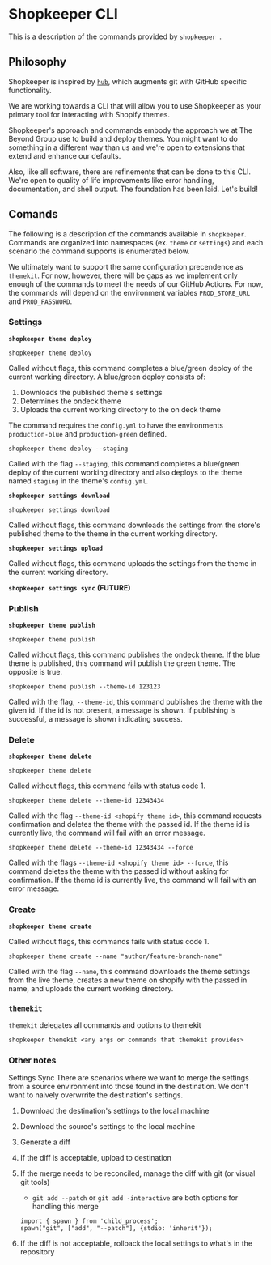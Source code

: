 # Shopkeeper CLI

This is a description of the commands provided by `shopkeeper `. 

## Philosophy

Shopkeeper is inspired by [`hub`](https://github.com/github/hub), which augments
git with GitHub specific functionality.

We are working towards a CLI that will allow you to use Shopkeeper as your 
primary tool for interacting with Shopify themes.

Shopkeeper's approach and commands embody the approach we at The Beyond Group
use to build and deploy themes. You might want to do something in a different way
than us and we're open to extensions that extend and enhance our defaults.

Also, like all software, there are refinements that can be done to this CLI.
We're open to quality of life improvements like error handling, documentation,
and shell output. The foundation has been laid. Let's build!

## Comands

The following is a description of the commands available in `shopkeeper`.
Commands are organized into namespaces (ex. `theme` or `settings`) and each scenario the command supports is enumerated below.

We ultimately want to support the same configuration precendence as `themekit`. For now, however, there will be gaps as we implement only enough of the commands to 
meet the needs of our GitHub Actions. For now, the commands will depend on the 
environment variables `PROD_STORE_URL` and `PROD_PASSWORD`.


### Settings
**`shopkeeper theme deploy`**

```
shopkeeper theme deploy
```
Called without flags, this command completes a blue/green deploy of the current
working directory. A blue/green deploy consists of:

1. Downloads the published theme's settings
2. Determines the ondeck theme
3. Uploads the current working directory to the on deck theme

The command requires the `config.yml` to have the environments `production-blue` and
`production-green` defined.

```
shopkeeper theme deploy --staging
```
Called with the flag `--staging`, this command completes a blue/green deploy of 
the current working directory and also deploys to the theme named `staging` in the
theme's `config.yml`.


**`shopkeeper settings download`**

```
shopkeeper settings download
```
Called without flags, this command downloads the settings from the store's published
theme to the theme in the current working directory.

**`shopkeeper settings upload`**

Called without flags, this command uploads the settings from the theme in the current working directory.

**`shopkeeper settings sync` (FUTURE)**

### Publish
**`shopkeeper theme publish`**

```
shopkeeper theme publish
```
Called without flags, this command publishes the ondeck theme. If the blue theme is published, this command will publish the green theme. The opposite is true.

```
shopkeeper theme publish --theme-id 123123
```
Called with the flag, `--theme-id`, this command publishes the theme with the given id. If the id is not present, a message is shown. If publishing is successful, a message is shown indicating success.

### Delete
**`shopkeeper theme delete`**

```
shopkeeper theme delete
```
Called without flags, this command fails with status code 1.

```
shopkeeper theme delete --theme-id 12343434
```
Called with the flag `--theme-id <shopify theme id>`, this command requests
confirmation and deletes the theme with the passed id. If the theme id is
currently live, the command will fail with an error message.

```
shopkeeper theme delete --theme-id 12343434 --force
```
Called with the flags `--theme-id <shopify theme id> --force`, this command
deletes the theme with the passed id without asking for confirmation. If the
theme id is currently live, the command will fail with an error message.

### Create
**`shopkeeper theme create`**

Called without flags, this commands fails with status code 1.

```
shopkeeper theme create --name "author/feature-branch-name"
```
Called with the flag `--name`, this command downloads the theme settings from the
live theme, creates a new theme on shopify with the passed in name, and uploads the current working directory.

### `themekit`

`themekit` delegates all commands and options to themekit

`shopkeeper themekit <any args or commands that themekit provides>`

### Other notes
Settings Sync
There are scenarios where we want to merge the settings from a source environment into those found in the destination. We don't want to naively overwrrite the destination's settings.

1. Download the destination's settings to the local machine
2. Download the source's settings to the local machine
3. Generate a diff
4. If the diff is acceptable, upload to destination
5. If the merge needs to be reconciled, manage the diff with git (or visual git tools)
    * `git add --patch` or `git add -interactive` are both options for handling this merge
    ```
    import { spawn } from 'child_process';
    spawn("git", ["add", "--patch"], {stdio: 'inherit'});
    ```

5. If the diff is not acceptable, rollback the local settings to what's in the repository
